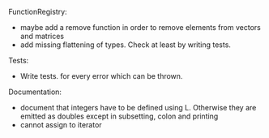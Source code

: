 FunctionRegistry:
- maybe add a remove function in order to remove elements from vectors and matrices
- add missing flattening of types. Check at least by writing tests.

Tests:
- Write tests. for every error which can be thrown.

Documentation:
- document that integers have to be defined using L. Otherwise they are emitted as doubles except in subsetting, colon and printing
- cannot assign to iterator
